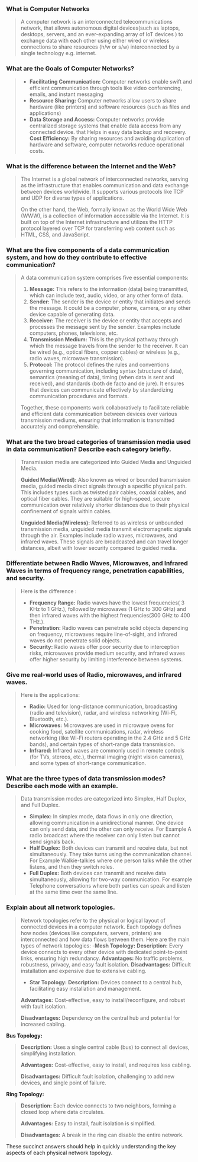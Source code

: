 

### What is Computer Networks
> A computer network is an interconnected telecommunications network, that allows autonomous digital devices(such as laptops, desktops, servers, and an ever-expanding array of IoT devices ) to exchange data with each other using either wired or wireless connections to share resources (h/w or s/w) interconnected by a single technology e.g. internet.

### What are the Goals of Computer Networks?
> - **Facilitating Communication:** Computer networks enable swift and efficient communication through tools like video conferencing, emails, and instant messaging
> - **Resource Sharing:** Computer networks allow users to share hardware (like printers) and software resources (such as files and applications)
> - **Data Storage and Access:** Computer networks provide centralized storage systems that enable data access from any connected device. that Helps in easy data backup and recovery.
> **Cost Efficiency:** By sharing resources and avoiding duplication of hardware and software, computer networks reduce operational costs.


### What is the difference between the Internet and the Web?
> The Internet is a global network of interconnected networks, serving as the infrastructure that enables communication and data exchange between devices worldwide. It supports various protocols like TCP and UDP for diverse types of applications.
>
> On the other hand, the Web, formally known as the World Wide Web (WWW), is a collection of information accessible via the Internet. It is built on top of the Internet infrastructure and utilizes the HTTP protocol layered over TCP for transferring web content such as HTML, CSS, and JavaScript.



### What are the five components of a data communication system, and how do they contribute to effective communication?
> A data communication system comprises five essential components:
>
> 1. **Message:** This refers to the information (data) being transmitted, which can include text, audio, video, or any other form of data.
> 2. **Sender:** The sender is the device or entity that initiates and sends the message. It could be a computer, phone, camera, or any other device capable of generating data.
> 3. **Receiver:** The receiver is the device or entity that accepts and processes the message sent by the sender. Examples include computers, phones, televisions, etc.
> 4. **Transmission Medium:** This is the physical pathway through which the message travels from the sender to the receiver. It can be wired (e.g., optical fibers, copper cables) or wireless (e.g., radio waves, microwave transmission).
> 5. **Protocol:** The protocol defines the rules and conventions governing communication, including syntax (structure of data), semantics (meaning of data), timing (when data is sent and received), and standards (both de facto and de jure). It ensures that devices can communicate effectively by standardizing communication procedures and formats.
>
> Together, these components work collaboratively to facilitate reliable and efficient data communication between devices over various transmission mediums, ensuring that information is transmitted accurately and comprehensible.


### What are the two broad categories of transmission media used in data communication? Describe each category briefly.
> Transmission media are categorized into Guided Media and Unguided Media.
>
> **Guided Media(Wired):** Also known as wired or bounded transmission media, guided media direct signals through a specific physical path. This includes types such as twisted pair cables, coaxial cables, and optical fiber cables. They are suitable for high-speed, secure communication over relatively shorter distances due to their physical confinement of signals within cables.
>
> **Unguided Media(Wireless):** Referred to as wireless or unbounded transmission media, unguided media transmit electromagnetic signals through the air. Examples include radio waves, microwaves, and infrared waves. These signals are broadcasted and can travel longer distances, albeit with lower security compared to guided media.


###  Differentiate between Radio Waves, Microwaves, and Infrared Waves in terms of frequency range, penetration capabilities, and security.
> Here is the difference :
> - **Frequency Range:** Radio waves have the lowest frequencies( 3 KHz to 1 GHz.), followed by microwaves (1 GHz to 300 GHz) and then infrared waves with the highest frequencies(300 GHz to 400 THz.).
> - **Penetration:** Radio waves can penetrate solid objects depending on frequency, microwaves require line-of-sight, and infrared waves do not penetrate solid objects.
> - **Security:** Radio waves offer poor security due to interception risks, microwaves provide medium security, and infrared waves offer higher security by limiting interference between systems.

### Give me  real-world uses of Radio, microwaves, and infrared waves.
>Here is the applications: 
> - **Radio:** Used for long-distance communication, broadcasting (radio and television), radar, and wireless networking (Wi-Fi, Bluetooth, etc.).
> - **Microwaves:** Microwaves are used in microwave ovens for cooking food, satellite communications, radar, wireless networking (like Wi-Fi routers operating in the 2.4 GHz and 5 GHz bands), and certain types of short-range data transmission.
> - **Infrared:** Infrared waves are commonly used in remote controls (for TVs, stereos, etc.), thermal imaging (night vision cameras), and some types of short-range communication.


###  What are the three types of data transmission modes? Describe each mode with an example.
> Data transmission modes are categorized into Simplex, Half Duplex, and Full Duplex.
>
> - **Simplex:** In simplex mode, data flows in only one direction, allowing communication in a unidirectional manner. One device can only send data, and the other can only receive. For Example A radio broadcast where the receiver can only listen but cannot send signals back.
> - **Half Duplex:** Both devices can transmit and receive data, but not simultaneously. They take turns using the communication channel. For Example Walkie-talkies where one person talks while the other listens, and then they switch roles.
> - **Full Duplex:** Both devices can transmit and receive data simultaneously, allowing for two-way communication. For example Telephone conversations where both parties can speak and listen at the same time over the same line.


### Explain about all network topologies.
>Network topologies refer to the physical or logical layout of connected devices in a computer network. Each topology defines how nodes (devices like computers, servers, printers) are interconnected and how data flows between them. Here are the main types of network topologies:
> -**Mesh Topology:**
> **Description:** Every device connects to every other device with dedicated point-to-point links, ensuring high redundancy.
> **Advantages:** No traffic problems, robustness, privacy, and easy fault isolation.
> **Disadvantages:** Difficult installation and expensive due to extensive cabling.
>- **Star Topology:**
> **Description:** Devices connect to a central hub, facilitating easy installation and management.
> 
> **Advantages:** Cost-effective, easy to install/reconfigure, and robust with fault isolation.
> 
> **Disadvantages:** Dependency on the central hub and potential for increased cabling.

**Bus Topology:**
> **Description:** Uses a single central cable (bus) to connect all devices, simplifying installation.
> 
> **Advantages:** Cost-effective, easy to install, and requires less cabling.
> 
> **Disadvantages:** Difficult fault isolation, challenging to add new devices, and single point of failure.

**Ring Topology:**
> **Description:** Each device connects to two neighbors, forming a closed loop where data circulates.
> 
> **Advantages:** Easy to install, fault isolation is simplified.
> 
> **Disadvantages:** A break in the ring can disable the entire network.

These succinct answers should help in quickly understanding the key aspects of each physical network topology.


